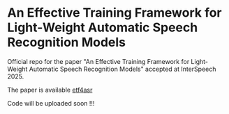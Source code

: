 # An Effective Training Framework for Light-Weight Automatic Speech Recognition Models
Official repo for the paper "An Effective Training Framework for Light-Weight Automatic Speech Recognition Models" accepted at InterSpeech 2025.

The paper is available [etf4asr](https://arxiv.org/abs/2505.16991)

Code will be uploaded soon !!!
